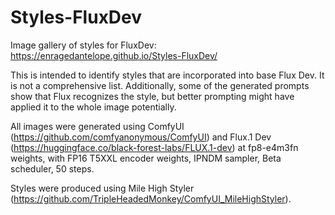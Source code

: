 # Styles-FluxDev
Image gallery of styles for FluxDev: https://enragedantelope.github.io/Styles-FluxDev/ 

This is intended to identify styles that are incorporated into base Flux Dev. It is not a comprehensive list. Additionally, some of the generated prompts show that Flux recognizes the style, but better prompting might have applied it to the whole image potentially. 

All images were generated using ComfyUI (https://github.com/comfyanonymous/ComfyUI) and Flux.1 Dev (https://huggingface.co/black-forest-labs/FLUX.1-dev) at fp8-e4m3fn weights, with FP16 T5XXL encoder weights, IPNDM sampler, Beta scheduler, 50 steps. 

Styles were produced using Mile High Styler (https://github.com/TripleHeadedMonkey/ComfyUI_MileHighStyler). 
